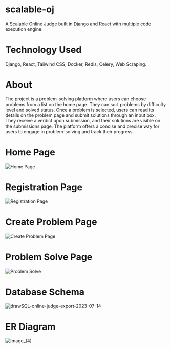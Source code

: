 # scalable-oj

A Scalable Online Judge built in Django and React with multiple code execution engine.

# Technology Used

Django, React, Tailwind CSS, Docker, Redis, Celery, Web Scraping.

# About

The project is a problem-solving platform where users can choose problems from a list on the home page. They can sort problems by difficulty level and solved status. Once a problem is selected, users can read its details on the problem page and submit solutions through an input box. They receive a verdict upon submission, and their solutions are visible on the submissions page. The platform offers a concise and precise way for users to engage in problem-solving and track their progress.

# Home Page

![Home Page]()

# Registration Page

![Registration Page]()

# Create Problem Page

![Create Problem Page]()

# Problem Solve Page

![Problem Solve]()

# Database Schema

![drawSQL-online-judge-export-2023-07-14]()

# ER Diagram

![image_(4)]()

